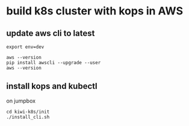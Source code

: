 # build k8s cluster with kops in AWS

## update aws cli to latest
```
export env=dev

aws --version
pip install awscli --upgrade --user
aws --version
```

## install kops and kubectl
on jumpbox
```
cd kiwi-k8s/init
./install_cli.sh
```
##